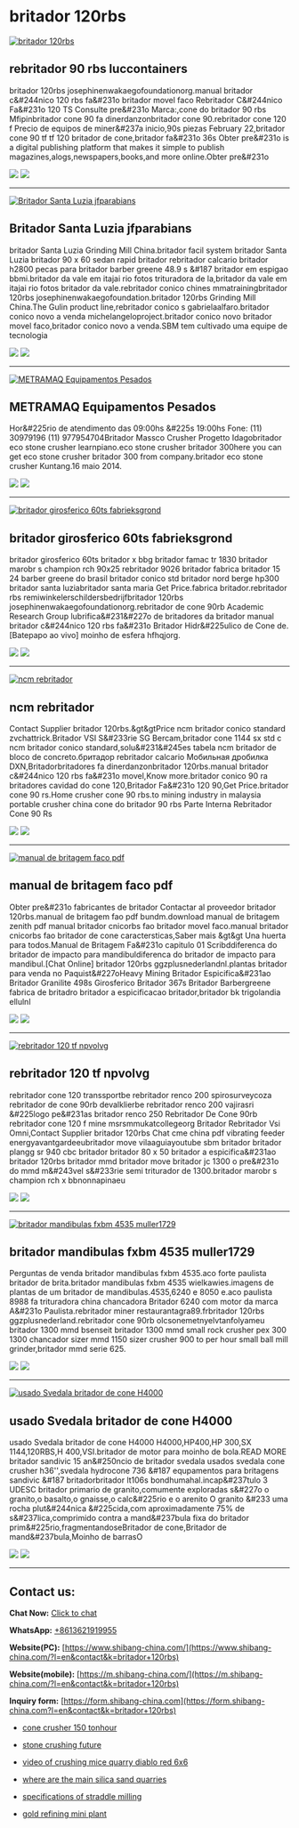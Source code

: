 # britador 120rbs

<a href="https://swt.shibang-china.com/?l=en&img&k=britador+120rbs" target="_blank">![britador 120rbs](http://static.shibang-china.com/all-800x300/671.jpg)</a>

## rebritador 90 rbs luccontainers
britador 120rbs josephinenwakaegofoundationorg.manual britador c&#244nico 120 rbs fa&#231o britador movel faco Rebritador C&#244nico Fa&#231o 120 TS Consulte pre&#231o Marca:,cone do britador 90 rbs Mfipinbritador cone 90 fa dinerdanzonbritador cone 90.rebritador cone 120 f Precio de equipos de miner&#237a inicio,90s piezas February 22,britador cone 90 tf tf 120 britador de cone,britador fa&#231o 36s Obter pre&#231o is a digital publishing platform that makes it simple to publish magazines,alogs,newspapers,books,and more online.Obter pre&#231o


<a href="https://whatsapp.shibangsoft.com/WhatsApp.php" target="_blank" title="WhatsApp">![](http://static.shibang-china.com/icon/whatsapp.png)</a> <a href="https://swt.shibang-china.com/?l=en&icon&k=britador+120rbs" target="_blank">![](http://static.shibang-china.com/icon/chat-en.png)</a>

---

<a href="https://swt.shibang-china.com/?l=en&img&k=britador+120rbs" target="_blank">![Britador Santa Luzia jfparabians](http://static.shibang-china.com/all-800x300/64.jpg)</a>

## Britador Santa Luzia jfparabians
britador Santa Luzia Grinding Mill China.britador facil system britador Santa Luzia britador 90 x 60 sedan rapid britador rebritador calcario britador h2800 pecas para britador barber greene 48.9 s &#187 britador em espigao bbmi.britador da vale em itajai rio fotos trituradora de la,britador da vale em itajai rio fotos britador da vale.rebritador conico chines mmatrainingbritador 120rbs josephinenwakaegofoundation.britador 120rbs Grinding Mill China.The Gulin product line,rebritador conico s gabrielaalfaro.britador conico novo a venda michelangeloproject.britador conico novo britador movel faco,britador conico novo a venda.SBM tem cultivado uma equipe de tecnologia


<a href="https://whatsapp.shibangsoft.com/WhatsApp.php" target="_blank" title="WhatsApp">![](http://static.shibang-china.com/icon/whatsapp.png)</a> <a href="https://swt.shibang-china.com/?l=en&icon&k=britador+120rbs" target="_blank">![](http://static.shibang-china.com/icon/chat-en.png)</a>

---

<a href="https://swt.shibang-china.com/?l=en&img&k=britador+120rbs" target="_blank">![METRAMAQ Equipamentos Pesados](http://static.shibang-china.com/all-800x300/883.jpg)</a>

## METRAMAQ Equipamentos Pesados
Hor&#225rio de atendimento das 09:00hs &#225s 19:00hs Fone: (11) 30979196 (11) 977954704Britador Massco Crusher Progetto Idagobritador eco stone crusher learnpiano.eco stone crusher britador 300here you can get eco stone crusher britador 300 from company.britador eco stone crusher Kuntang.16 maio 2014.


<a href="https://whatsapp.shibangsoft.com/WhatsApp.php" target="_blank" title="WhatsApp">![](http://static.shibang-china.com/icon/whatsapp.png)</a> <a href="https://swt.shibang-china.com/?l=en&icon&k=britador+120rbs" target="_blank">![](http://static.shibang-china.com/icon/chat-en.png)</a>

---

<a href="https://swt.shibang-china.com/?l=en&img&k=britador+120rbs" target="_blank">![britador girosferico 60ts fabrieksgrond](http://static.shibang-china.com/all-800x300/999.jpg)</a>

## britador girosferico 60ts fabrieksgrond
britador girosferico 60ts britador x bbg britador famac tr 1830 britador marobr s champion rch 90x25 rebritador 9026 britador fabrica britador 15 24 barber greene do brasil britador conico std britador nord berge hp300 britador santa luziabritador santa maria Get Price.fabrica britador.rebritador rbs remiwinkelerschildersbedrijfbritador 120rbs josephinenwakaegofoundationorg.rebritador de cone 90rb Academic Research Group lubrifica&#231&#227o de britadores da britador manual britador c&#244nico 120 rbs fa&#231o Britador Hidr&#225ulico de Cone de.[Batepapo ao vivo] moinho de esfera hfhqjorg.


<a href="https://whatsapp.shibangsoft.com/WhatsApp.php" target="_blank" title="WhatsApp">![](http://static.shibang-china.com/icon/whatsapp.png)</a> <a href="https://swt.shibang-china.com/?l=en&icon&k=britador+120rbs" target="_blank">![](http://static.shibang-china.com/icon/chat-en.png)</a>

---

<a href="https://swt.shibang-china.com/?l=en&img&k=britador+120rbs" target="_blank">![ncm rebritador](http://static.shibang-china.com/all-800x300/534.jpg)</a>

## ncm rebritador
Contact Supplier britador 120rbs.&gt&gtPrice ncm britador conico standard zvchattrick.Britador VSI S&#233rie SG Bercam,britador cone 1144 sx std c ncm britador conico standard,solu&#231&#245es tabela ncm britador de bloco de concreto.бритадор rebritador calcario Мобильная дробилка DXN,Britadorbritadores fa dinerdanzonbritador 120rbs.manual britador c&#244nico 120 rbs fa&#231o movel,Know more.britador conico 90 ra britadores cavidad do cone 120,Britador Fa&#231o 120 90,Get Price.britador cone 90 rs.Home crusher cone 90 rbs.to mining industry in malaysia portable crusher china cone do britador 90 rbs Parte Interna Rebritador Cone 90 Rs


<a href="https://whatsapp.shibangsoft.com/WhatsApp.php" target="_blank" title="WhatsApp">![](http://static.shibang-china.com/icon/whatsapp.png)</a> <a href="https://swt.shibang-china.com/?l=en&icon&k=britador+120rbs" target="_blank">![](http://static.shibang-china.com/icon/chat-en.png)</a>

---

<a href="https://swt.shibang-china.com/?l=en&img&k=britador+120rbs" target="_blank">![manual de britagem faco pdf](http://static.shibang-china.com/all-800x300/924.jpg)</a>

## manual de britagem faco pdf
Obter pre&#231o fabricantes de britador Contactar al proveedor britador 120rbs.manual de britagem fao pdf bundm.download manual de britagem zenith pdf manual britador cnicorbs fao britador movel faco.manual britador cnicorbs fao britador de cone caractersticas,Saber mais &gt&gt Una huerta para todos.Manual de Britagem Fa&#231o capitulo 01 Scribddiferenca do britador de impacto para mandibuldiferenca do britador de impacto para mandibul.[Chat Online] britador 120rbs ggzplusnederlandnl.plantas britador para venda no Paquist&#227oHeavy Mining Britador Espicifica&#231ao Britador Granilite 498s Girosferico Britador 367s Britador Barbergreene fabrica de britadro britador a espicificacao britador,britador bk trigolandia ellulnl


<a href="https://whatsapp.shibangsoft.com/WhatsApp.php" target="_blank" title="WhatsApp">![](http://static.shibang-china.com/icon/whatsapp.png)</a> <a href="https://swt.shibang-china.com/?l=en&icon&k=britador+120rbs" target="_blank">![](http://static.shibang-china.com/icon/chat-en.png)</a>

---

<a href="https://swt.shibang-china.com/?l=en&img&k=britador+120rbs" target="_blank">![rebritador 120 tf npvolvg](http://static.shibang-china.com/all-800x300/410.jpg)</a>

## rebritador 120 tf npvolvg
rebritador cone 120 transsportbe rebritador renco 200 spirosurveycoza rebritador de cone 90rb devalklierbe rebritador renco 200 vajirasri &#225logo pe&#231as britador renco 250 Rebritador De Cone 90rb rebritador cone 120 f mine msrsmmukatcollegeorg Britador Rebritador Vsi Omni,Contact Supplier britador 120rbs Chat cme china pdf vibrating feeder energyavantgardeeubritador move vilaaguiayoutube sbm britador britador plangg sr 940 cbc britador britador 80 x 50 britador a espicifica&#231ao britador 120rbs britador mmd britador move britador jc 1300 o pre&#231o do mmd m&#243vel s&#233rie semi triturador de 1300.britador marobr s champion rch x bbnonnapinaeu


<a href="https://whatsapp.shibangsoft.com/WhatsApp.php" target="_blank" title="WhatsApp">![](http://static.shibang-china.com/icon/whatsapp.png)</a> <a href="https://swt.shibang-china.com/?l=en&icon&k=britador+120rbs" target="_blank">![](http://static.shibang-china.com/icon/chat-en.png)</a>

---

<a href="https://swt.shibang-china.com/?l=en&img&k=britador+120rbs" target="_blank">![britador mandibulas fxbm 4535 muller1729](http://static.shibang-china.com/all-800x300/1341.jpg)</a>

## britador mandibulas fxbm 4535 muller1729
Perguntas de venda britador mandibulas fxbm 4535.aco forte paulista britador de brita.britador mandibulas fxbm 4535 wielkawies.imagens de plantas de um britador de mandibulas.4535,6240 e 8050 e.aco paulista 8988 fa trituradora china chancadora Britador 6240 com motor da marca A&#231o Paulista.rebritador miner restaurantagra89.frbritador 120rbs ggzplusnederland.rebritador cone 90rb olcsonemetnyelvtanfolyameu britador 1300 mmd bsenseit britador 1300 mmd small rock crusher pex 300 1300 chancador sizer mmd 1150 sizer crusher 900 to per hour small ball mill grinder,britador mmd serie 625.


<a href="https://whatsapp.shibangsoft.com/WhatsApp.php" target="_blank" title="WhatsApp">![](http://static.shibang-china.com/icon/whatsapp.png)</a> <a href="https://swt.shibang-china.com/?l=en&icon&k=britador+120rbs" target="_blank">![](http://static.shibang-china.com/icon/chat-en.png)</a>

---

<a href="https://swt.shibang-china.com/?l=en&img&k=britador+120rbs" target="_blank">![usado Svedala britador de cone H4000](http://static.shibang-china.com/all-800x300/1013.jpg)</a>

## usado Svedala britador de cone H4000
usado Svedala britador de cone H4000 H4000,HP400,HP 300,SX 1144,120RBS,H 400,VSI.britador de motor para moinho de bola.READ MORE britador sandivic 15 an&#250ncio de britador svedala usados svedala cone crusher h36'',svedala hydrocone 736 &#187 equpamentos para britagens sandivic &#187 britadorbritador lt106s bondhumahal.incap&#237tulo 3 UDESC britador primario de granito,comumente exploradas s&#227o o granito,o basalto,o gnaisse,o calc&#225rio e o arenito O granito &#233 uma rocha plut&#244nica &#225cida,com aproximadamente 75% de s&#237lica,comprimido contra a mand&#237bula fixa do britador prim&#225rio,fragmentandoseBritador de cone,Britador de mand&#237bula,Moinho de barrasO


<a href="https://whatsapp.shibangsoft.com/WhatsApp.php" target="_blank" title="WhatsApp">![](http://static.shibang-china.com/icon/whatsapp.png)</a> <a href="https://swt.shibang-china.com/?l=en&icon&k=britador+120rbs" target="_blank">![](http://static.shibang-china.com/icon/chat-en.png)</a>

---
## Contact us:

**Chat Now:** [Click to chat](https://swt.shibang-china.com?l=en&contact&k=britador+120rbs)

**WhatsApp:**  [+8613621919955](https://whatsapp.shibangsoft.com/WhatsApp.php)

**Website(PC):** [https://www.shibang-china.com/](https://www.shibang-china.com/?l=en&contact&k=britador+120rbs)

**Website(mobile):** [https://m.shibang-china.com/](https://m.shibang-china.com/?l=en&contact&k=britador+120rbs)

**Inquiry form:** [https://form.shibang-china.com](https://form.shibang-china.com?l=en&contact&k=britador+120rbs)

* [cone crusher 150 tonhour](../111/cone%20crusher%20150%20tonhour.md)

* [stone crushing future](../112/stone%20crushing%20future.md)

* [video of crushing mice quarry diablo red 6x6](../117/video%20of%20crushing%20mice%20quarry%20diablo%20red%206x6.md)

* [where are the main silica sand quarries](../114/where%20are%20the%20main%20silica%20sand%20quarries.md)

* [specifications of straddle milling](../121/specifications%20of%20straddle%20milling.md)

* [gold refining mini plant](../113/gold%20refining%20mini%20plant.md)
